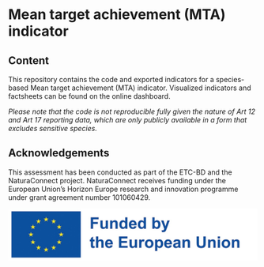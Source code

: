 # Mean target achievement (MTA) indicator

<!-- badges: start -->

<!-- badges: end -->

## Content

This repository contains the code and exported indicators for a species-based Mean target achievement (MTA) indicator. Visualized indicators and factsheets can be found on the online dashboard.

*Please note that the code is not reproducible fully given the nature of Art 12 and Art 17 reporting data, which are only publicly available in a form that excludes sensitive species.*

## Acknowledgements

This assessment has been conducted as part of the ETC-BD and the NaturaConnect project. NaturaConnect receives funding under the European Union’s Horizon Europe research and innovation programme under grant agreement number 101060429.

![](img/logo-Eu.jpeg)
